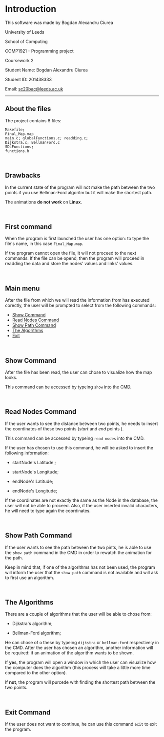 # Introduction
This software was made by Bogdan Alexandru Ciurea

University of Leeds

School of Computing

COMP1921 - Programming project

Coursework 2

Student Name: Bogdan Alexandru Ciurea

Student ID: 201438333

Email: sc20bac@leeds.ac.uk

----

## About the files
The project contains 8 files:
 
```
Makefile;
Final_Map.map
main.c; globalFunctions.c; readding.c;
Dijkstra.c; BellmanFord.c
SDLFunctions;
functions.h
```

<br>

## Drawbacks
In the current state of the program will not make the path between the two points if you use Bellman-Ford algoritm but it will make the shortest path.

The animations **do not work** on **Linux**.

<br>

## First command
When the program is first launched the user has one option: to type the file's name, in this case `Final_Map.map`.

If the program cannot open the file, it will not proceed to the next commands.
If the file can be opend, then the program will proceed in readding the data and store the nodes' values and links' values. 

<br>

## Main menu

After the file from which we will read the information from has executed corectly, the user will be prompted to select from the following commands:

* [Show Command](#show-command)
* [Read Nodes Command](#read-nodes-command)
* [Show Path Command](#show-path-command)
* [The Algorithms](#the-algorithms)
* [Exit](#exit-command)

<br>


## Show Command

After the file has been read, the user can chose to visualize how the map looks.

This command can be accessed by typeing `show` into the CMD.


<br>

## Read Nodes Command

If the user wants to see the distance between two points, he needs to insert the coordinates of these two points (_start_ and _end_ points ).

This command can be accessed by typeing `read nodes` into the CMD.

If the user has chosen to use this command, he will be asked to insert the following information: 

- startNode's Latitude ;

- startNode's Longitude;

- endNode's Latitude;

- endNode's Longitude;

If the coordinates are not exactly the same as the Node in the database, the user will not be able to proceed. Also, if the user inserted invalid characters, he will need to type again the coordinates.

<br>

## Show Path Command

If the user wants to see the path between the two pints, he is able to use the `show path` command in the CMD in order to rewatch the animation for the path. 

Keep in mind that, if one of the algorithms has not been used, the program will inform the user that the `show path` command is not available and will ask to first use an algorithm.


<br>

## The Algorithms

There are a couple of algorithms that the user will be able to chose from:

- Dijkstra's algorithm;

- Bellman-Ford algorithm;

He can chose of o these by typeing `dijkstra` or `bellman-ford` respectively in the CMD. 
After the user has chosen an algorithm, another information will be required: if an animation of the algorithm wants to be shown.

If **yes**, the program will open a window in which the user can visualize how the computer does the algorithm (this process will take a little more time compared to the other option).

If **not**, the program will purcede with finding the shortest path between the two points.

<br>

## Exit Command

If the user does not want to continue, he can use this command `exit` to exit the program.
